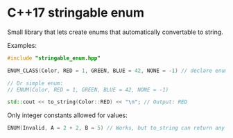 C++17 stringable enum
===================
Small library that lets create enums that automatically convertable to string.

Examples:
```c++
#include "stringable_enum.hpp"

ENUM_CLASS(Color, RED = 1, GREEN, BLUE = 42, NONE = -1) // declare enum class "Color" and function "to_string"

// Or simple enum:
// ENUM(Color, RED = 1, GREEN, BLUE = 42, NONE = -1)

std::cout << to_string(Color::RED) << "\n"; // Output: RED
```

Only integer constants allowed for values:
```c++
ENUM(Invalid, A = 2 + 2, B = 5) // Works, but to_string can return any option or empty string.
```
